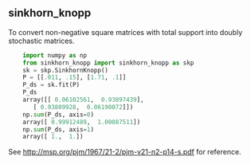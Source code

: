 sinkhorn_knopp
--------

To convert non-negative square matrices with total support into doubly stochastic matrices. 

```python
    import numpy as np
    from sinkhorn_knopp import sinkhorn_knopp as skp
    sk = skp.SinkhornKnopp()
    P = [[.011, .15], [1.71, .1]]
    P_ds = sk.fit(P)
    P_ds
    array([[ 0.06102561,  0.93897439],
       [ 0.93809928,  0.06190072]])
    np.sum(P_ds, axis=0)
    array([ 0.99912489,  1.00087511])
    np.sum(P_ds, axis=1)
    array([ 1.,  1.])
```

See http://msp.org/pjm/1967/21-2/pjm-v21-n2-p14-s.pdf for reference.